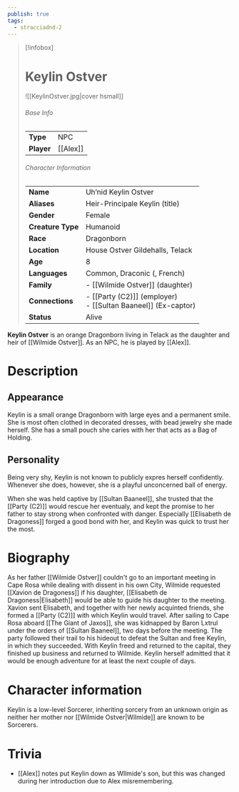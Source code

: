 ```yaml
---
publish: true
tags:
  - stracciadnd-2
---
```


> [!infobox]  
> # Keylin Ostver
> ![[KeylinOstver.jpg|cover hsmall]]  
> ###### Base Info
> | | |  
> |---|---|  
> | **Type** | NPC |
> | **Player** | [[Alex]] |
> ###### Character Information  
> | | |  
> |---|---|  
> | **Name** | Uh’nid Keylin Ostver |
> | **Aliases** | Heir-Principale Keylin (title) |
> | **Gender** | Female | 
> | **Creature Type** | Humanoid |
> | **Race** | Dragonborn |  
> | **Location** | House Ostver Gildehalls, Telack |
> | **Age** | 8 |
> | **Languages** | Common, Draconic (, French) |  
> | **Family** | - [[Wilmide Ostver]] (daughter) |
> | **Connections** | - [[Party (C2)]] (employer)<br>- [[Sultan Baaneel]] (Ex-captor) |
> | **Status** | Alive |

**Keylin Ostver** is an orange Dragonborn living in Telack as the daughter and heir of [[Wilmide Ostver]]. As an NPC, he is played by [[Alex]].
# Description
## Appearance
Keylin is a small orange Dragonborn with large eyes and a permanent smile. She is most often clothed in decorated dresses, with bead jewelry she made herself. She has a small pouch she caries with her that acts as a Bag of Holding.
## Personality
Being very shy, Keylin is not known to publicly expres herself confidently. Whenever she does, however, she is a playful unconcerned ball of energy.

When she was held captive by [[Sultan Baaneel]], she trusted that the [[Party (C2)]] would rescue her eventualy, and kept the promise to her father to stay strong when confronted with danger. Especially [[Elisabeth de Dragoness]] forged a good bond with her, and Keylin was quick to trust her the most.
# Biography
As her father [[Wilmide Ostver]] couldn't go to an important meeting in Cape Rosa while dealing with dissent in his own City, Wilmide requested [[Xavion de Dragoness]] if his daughter, [[Elisabeth de Dragoness|Elisabeth]] would be able to guide his daughter to the meeting. Xavion sent Elisabeth, and together with her newly acquinted friends, she formed a [[Party (C2)]] with which Keylin would travel. After sailing to Cape Rosa aboard [[The Giant of Jaxos]], she was kidnapped by Baron Lxtrul under the orders of [[Sultan Baaneel]], two days before the meeting. The party followed their trail to his hideout to defeat the Sultan and free Keylin, in which they succeeded. With Keylin freed and returned to the capital, they finished up business and returned to Wilmide. Keylin herself admitted that it would be enough adventure for at least the next couple of days.
# Character information
Keylin is a low-level Sorcerer, inheriting sorcery from an unknown origin as neither her mother nor [[Wilmide Ostver|Wilmide]] are known to be Sorcerers.
# Trivia
- [[Alex]] notes put Keylin down as WIlmide's son, but this was changed during her introduction due to Alex misremembering.